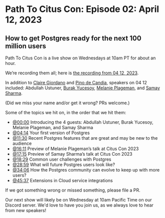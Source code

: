 # Path To Citus Con: Episode 02: April 12, 2023 


## How to get Postgres ready for the next 100 million users


Path To Citus Con is a live show on Wednesdays at 10am PT for about an hour.  

We’re recording them all; here is [the recording from 04 12, 2023](https://youtu.be/dPp-seRKmgY). 

In addition to [Claire Giordano](https://mastodon.social/@@clairegiordano) and [Pino de Candia](https://www.linkedin.com/in/pinodecandia/), speakers on 04 12 included: 
Abdullah Ustuner, [Burak Yucesoy](https://twitter.com/byucesoy), [Melanie Plageman](https://twitter.com/melanieplageman),
and [Samay Sharma](https://twitter.com/samay_sharma). 

(Did we miss your name and/or get it wrong? PRs welcome.) 

Some of the topics we hit on, in the order that we hit them: 

- [@00:00](https://www.youtube.com/watch?v=dPp-seRKmgY&t=0s) Introducing the 4 guests: Abdullah Ustuner, Burak Yucesoy, Melanie Plageman, and Samay Sharma
- [@04:14](https://www.youtube.com/watch?v=dPp-seRKmgY&t=254s) Your first version of Postgres
- [@11:30](https://www.youtube.com/watch?v=dPp-seRKmgY&t=690s) Recent Postgres features that are great and may be new to the audience 
- [@16:11](https://www.youtube.com/watch?v=dPp-seRKmgY&t=971s) Preview of Melanie Plageman’s talk at Citus Con 2023
- [@17:15](https://youtu.be/dPp-seRKmgY?t=1035) Preview of Samay Sharma’s talk at Citus Con 2023
- [@18:29](https://www.youtube.com/watch?v=dPp-seRKmgY&t=1109s) Common user challenges with Postgres 
- [@28:59](https://www.youtube.com/watch?v=dPp-seRKmgY&t=1739s) What will future Postgres users look like?
- [@34:06](https://www.youtube.com/watch?v=dPp-seRKmgY&t=2046s) How the Postgres community can evolve to keep up with more users?
- [@45:37](https://www.youtube.com/watch?v=dPp-seRKmgY&t=2737s) Extensions in Cloud service integrations

If we got something wrong or missed something, please file a PR. 

Our next show will likely be on Wednesday at 10am Pacific Time on our Discord server. 
We'd love to have you join us, as we always love to hear from new speakers! 
